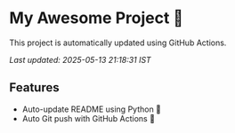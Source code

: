 # My Awesome Project 🚀

This project is automatically updated using GitHub Actions.

_Last updated: 2025-05-13 21:18:31 IST_

## Features
- Auto-update README using Python 🐍
- Auto Git push with GitHub Actions 🤖
